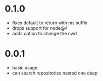 # 0.1.0

- fixes default to return with ms suffix
- drops support for node@4
- adds option to change the cwd 

# 0.0.1

- basic usage
- can search repositories nested one deep
